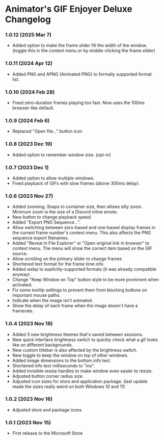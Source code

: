 Animator's GIF Enjoyer Deluxe Changelog
===
### 1.0.12 (2025 Mar 7)
- Added option to make the frame slider fill the width of the window. (toggle this in the context menu or by middle-clicking the frame slider)

### 1.0.11 (2024 Apr 12)
- Added PNG and APNG (Animated PNG) to formally supported format list.

### 1.0.10 (2024 Feb 28)
- Fixed zero-duration frames playing too fast. Now uses the 100ms browser-like default.

### 1.0.9 (2024 Feb 6)
- Replaced "Open file..." button icon

### 1.0.8 (2023 Dec 19)
- Added option to remember window size. (opt-in) 

### 1.0.7 (2023 Dec 1)
- Added option to allow multiple windows.
- Fixed playback of GIFs with slow frames (above 300ms delay).

### 1.0.6 (2023 Nov 27)
- Added zooming. Snaps to container size, then allows silly zoom. Minimum zoom is the size of a Discord inline emote.
- New button to change playback speed.
- Added "Export PNG Sequence...".
- Allow switching between zero-based and one-based display frames in the current frame number's context menu. This also affects the PNG sequence export filenames.
- Added "Reveal in File Explorer" or "Open original link in browser" to context menu. The menu will show the correct item based on the GIF source.
- Allow scrolling on the primary slider to change frames
- Shortened text format for the frame time info.
- Added webp to explicitly-supported formats (it was already compatible anyway).
- Change "Keep Window on Top" button style to be more prominent when activated.
- Fix some tooltip settings to prevent them from blocking buttons on important mouse paths.
- Indicate when the image isn't animated.
- Show the delay of each frame when the image doesn't have a framerate.


### 1.0.4 (2023 Nov 18)
- Added 3 new brightness themes that's saved between sessions.
- New quick interface brightness switch to quickly check what a gif looks like on different backgrounds.
- New custom titlebar is also affected by the brightness switch.
- New toggle to keep the window on top of other windows.
- Added image dimensions to the bottom info text.
- Shortened info text milliseconds to "ms".
- Added invisible resize handles to make window even easier to resize.
- Adjusted button corner radius size.
- Adjusted icon sizes for store and application package. (last update made the sizes really weird on both Windows 10 and 11)

### 1.0.2 (2023 Nov 16)  
- Adjusted store and package icons.

### 1.0.1 (2023 Nov 15)
- First release to the Microsoft Store
